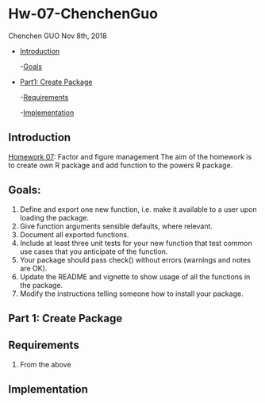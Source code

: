 Hw-07-ChenchenGuo
================
Chenchen GUO
Nov 8th, 2018

-   [Introduction](#introduction)

    -[Goals](#goals)
-   [Part1: Create Package](#part-1-create-package)

    -[Requirements](#requirements)

    -[Implementation](#implementation)

Introduction
------------

[Homework 07](http://stat545.com/Classroom/assignments/hw07/hw07.html): Factor and figure management The aim of the homework is to create own R package and add function to the powers R package.

Goals:
------

1.  Define and export one new function, i.e. make it available to a user upon loading the package.
2.  Give function arguments sensible defaults, where relevant.
3.  Document all exported functions.
4.  Include at least three unit tests for your new function that test common use cases that you anticipate of the function.
5.  Your package should pass check() without errors (warnings and notes are OK).
6.  Update the README and vignette to show usage of all the functions in the package.
7.  Modify the instructions telling someone how to install your package.

Part 1: Create Package
----------------------

Requirements
------------

1.  From the above

Implementation
--------------
